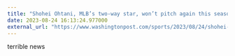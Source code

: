 ```yaml
---
title: "Shohei Ohtani, MLB’s two-way star, won’t pitch again this season after UCL tear"
date: 2023-08-24 16:13:24.977000
external_url: "https://www.washingtonpost.com/sports/2023/08/24/shohei-ohtani-injury/"
---
```


terrible news